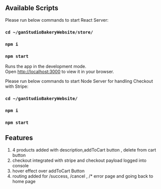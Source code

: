 ## Available Scripts

Please run below commands to start React Server:
### `cd ~/ganStudioBakeryWebsite/store/`
### `npm i`
### `npm start`

Runs the app in the development mode.\
Open [http://localhost:3000](http://localhost:3000) to view it in your browser.

Please run below commands to start Node Server for handling Checkout with Stripe:
### `cd ~/ganStudioBakeryWebsite/`
### `npm i`
### `npm start`


## Features
1. 4 products added with description,addToCart button , delete from cart button
2. checkout integrated with stripe and checkout payload logged into console
3. hover effect over addToCart Button
4. routing added for /success, /cancel , /* error page and going back to home page

